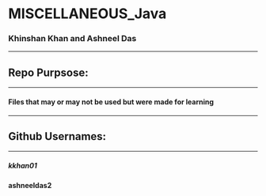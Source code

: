 # MISCELLANEOUS_Java
### Khinshan Khan and Ashneel Das
---
## Repo Purpsose:
 ---
 

#### Files that may or may not be used but were made for learning


 ----
## Github Usernames: 
 ---- 

##### kkhan01
#### ashneeldas2
